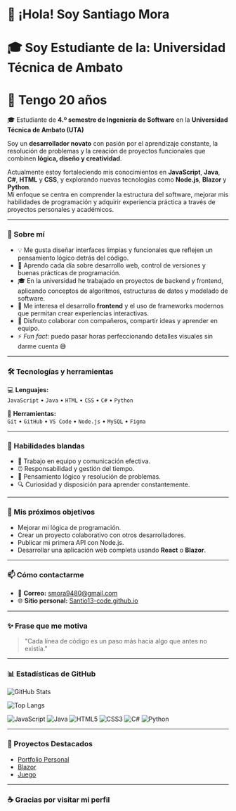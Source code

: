 # 👋 ¡Hola! Soy Santiago Mora
# 🎓 Soy Estudiante de la: Universidad Técnica de Ambato
# 🎂 Tengo 20 años 

🎓 Estudiante de **4.º semestre de Ingeniería de Software** en la **Universidad Técnica de Ambato (UTA)**  

Soy un **desarrollador novato** con pasión por el aprendizaje constante, la resolución de problemas y la creación de proyectos funcionales que combinen **lógica, diseño y creatividad**.  

Actualmente estoy fortaleciendo mis conocimientos en **JavaScript**, **Java**, **C#**, **HTML** y **CSS**, y explorando nuevas tecnologías como **Node.js**, **Blazor** y **Python**.  
Mi enfoque se centra en comprender la estructura del software, mejorar mis habilidades de programación y adquirir experiencia práctica a través de proyectos personales y académicos.    

---

### 🚀 Sobre mí  
- 💡 Me gusta diseñar interfaces limpias y funcionales que reflejen un pensamiento lógico detrás del código.  
- 🌱 Aprendo cada día sobre desarrollo web, control de versiones y buenas prácticas de programación.  
- 🎓 En la universidad he trabajado en proyectos de backend y frontend, aplicando conceptos de algoritmos, estructuras de datos y modelado de software.  
- 🧠 Me interesa el desarrollo **frontend** y el uso de frameworks modernos que permitan crear experiencias interactivas.  
- 🤝 Disfruto colaborar con compañeros, compartir ideas y aprender en equipo.  
- ⚡ *Fun fact:* puedo pasar horas perfeccionando detalles visuales sin darme cuenta 😅  

---

### 🛠️ Tecnologías y herramientas  
💻 **Lenguajes:**  
`JavaScript` • `Java` • `HTML` • `CSS` • `C#` • `Python`  

🧰 **Herramientas:**  
`Git` • `GitHub` • `VS Code` • `Node.js` • `MySQL` • `Figma`  

---

### 💬 Habilidades blandas  
- 🤝 Trabajo en equipo y comunicación efectiva.  
- ⏰ Responsabilidad y gestión del tiempo.  
- 💭 Pensamiento lógico y resolución de problemas.  
- 🔍 Curiosidad y disposición para aprender constantemente. 

---

### 🎯 Mis próximos objetivos  
- Mejorar mi lógica de programación.  
- Crear un proyecto colaborativo con otros desarrolladores.  
- Publicar mi primera API con Node.js.  
- Desarrollar una aplicación web completa usando **React** o **Blazor**.    

---

### 📫 Cómo contactarme  
- 📧 **Correo:** smora9480@gmail.com  
- 🌐 **Sitio personal:** [Santio13-code.github.io](https://santio13-code.github.io/)  

---

### ✨ Frase que me motiva  
> "Cada línea de código es un paso más hacia algo que antes no existía."  

---

### 📊 Estadísticas de GitHub  
![GitHub Stats](https://github-readme-stats.vercel.app/api?username=Santio13-code&show_icons=true&theme=tokyonight)

![Top Langs](https://github-readme-stats.vercel.app/api/top-langs/?username=Santio13-code&layout=compact&theme=tokyonight)

![JavaScript](https://img.shields.io/badge/JavaScript-F7DF1E?logo=javascript&logoColor=black)
![Java](https://img.shields.io/badge/Java-ED8B00?logo=openjdk&logoColor=white)
![HTML5](https://img.shields.io/badge/HTML5-E34F26?logo=html5&logoColor=white)
![CSS3](https://img.shields.io/badge/CSS3-1572B6?logo=css3&logoColor=white)
![C#](https://img.shields.io/badge/C%23-239120?logo=csharp&logoColor=white)
![Python](https://img.shields.io/badge/Python-3776AB?logo=python&logoColor=white)

---

### 🧩 Proyectos Destacados
- [Portfolio Personal](https://Santio13-code.github.io)
- [Blazor](https://github.com/Santio13-code/deber-agiles)
- [Juego](https://github.com/Santio13-code/TowerDefense)


---

### ☕ Gracias por visitar mi perfil  
